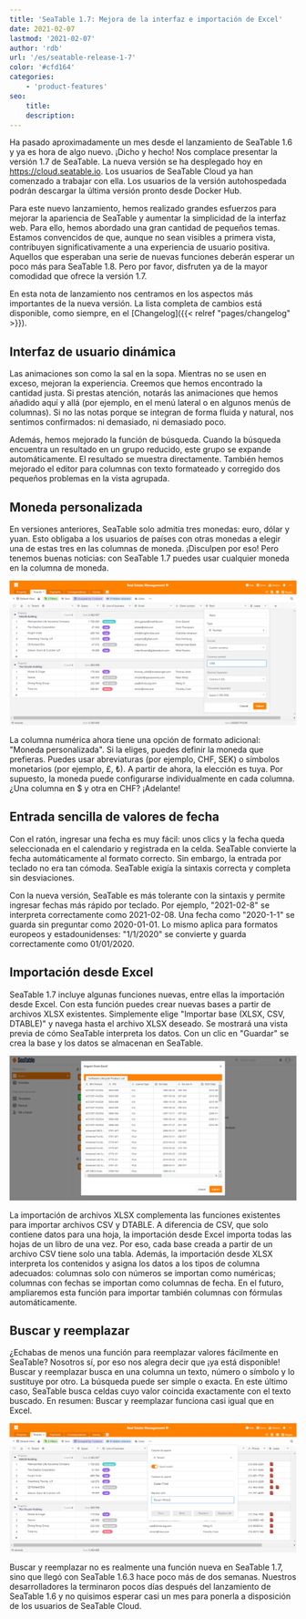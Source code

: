 ```yaml
---
title: 'SeaTable 1.7: Mejora de la interfaz e importación de Excel'
date: 2021-02-07
lastmod: '2021-02-07'
author: 'rdb'
url: '/es/seatable-release-1-7'
color: '#cfd164'
categories:
    - 'product-features'
seo:
    title:
    description:
---
```


Ha pasado aproximadamente un mes desde el lanzamiento de SeaTable 1.6 y ya es hora de algo nuevo. ¡Dicho y hecho! Nos complace presentar la versión 1.7 de SeaTable. La nueva versión se ha desplegado hoy en https://cloud.seatable.io. Los usuarios de SeaTable Cloud ya han comenzado a trabajar con ella. Los usuarios de la versión autohospedada podrán descargar la última versión pronto desde Docker Hub.

Para este nuevo lanzamiento, hemos realizado grandes esfuerzos para mejorar la apariencia de SeaTable y aumentar la simplicidad de la interfaz web. Para ello, hemos abordado una gran cantidad de pequeños temas. Estamos convencidos de que, aunque no sean visibles a primera vista, contribuyen significativamente a una experiencia de usuario positiva. Aquellos que esperaban una serie de nuevas funciones deberán esperar un poco más para SeaTable 1.8. Pero por favor, disfruten ya de la mayor comodidad que ofrece la versión 1.7.

En esta nota de lanzamiento nos centramos en los aspectos más importantes de la nueva versión. La lista completa de cambios está disponible, como siempre, en el [Changelog]({{< relref "pages/changelog" >}}).

## Interfaz de usuario dinámica

Las animaciones son como la sal en la sopa. Mientras no se usen en exceso, mejoran la experiencia. Creemos que hemos encontrado la cantidad justa. Si prestas atención, notarás las animaciones que hemos añadido aquí y allá (por ejemplo, en el menú lateral o en algunos menús de columnas). Si no las notas porque se integran de forma fluida y natural, nos sentimos confirmados: ni demasiado, ni demasiado poco.

Además, hemos mejorado la función de búsqueda. Cuando la búsqueda encuentra un resultado en un grupo reducido, este grupo se expande automáticamente. El resultado se muestra directamente. También hemos mejorado el editor para columnas con texto formateado y corregido dos pequeños problemas en la vista agrupada.

## Moneda personalizada

En versiones anteriores, SeaTable solo admitía tres monedas: euro, dólar y yuan. Esto obligaba a los usuarios de países con otras monedas a elegir una de estas tres en las columnas de moneda. ¡Disculpen por eso! Pero tenemos buenas noticias: con SeaTable 1.7 puedes usar cualquier moneda en la columna de moneda.

![Usa la denominación que quieras en SeaTable 1.7](Custom_Currency_1590x802.png)

La columna numérica ahora tiene una opción de formato adicional: "Moneda personalizada". Si la eliges, puedes definir la moneda que prefieras. Puedes usar abreviaturas (por ejemplo, CHF, SEK) o símbolos monetarios (por ejemplo, £, ₺). A partir de ahora, la elección es tuya. Por supuesto, la moneda puede configurarse individualmente en cada columna. ¿Una columna en $ y otra en CHF? ¡Adelante!

## Entrada sencilla de valores de fecha

Con el ratón, ingresar una fecha es muy fácil: unos clics y la fecha queda seleccionada en el calendario y registrada en la celda. SeaTable convierte la fecha automáticamente al formato correcto. Sin embargo, la entrada por teclado no era tan cómoda. SeaTable exigía la sintaxis correcta y completa sin desviaciones.

Con la nueva versión, SeaTable es más tolerante con la sintaxis y permite ingresar fechas más rápido por teclado. Por ejemplo, "2021-02-8" se interpreta correctamente como 2021-02-08. Una fecha como "2020-1-1" se guarda sin preguntar como 2020-01-01. Lo mismo aplica para formatos europeos y estadounidenses: "1/1/2020" se convierte y guarda correctamente como 01/01/2020.

## Importación desde Excel

SeaTable 1.7 incluye algunas funciones nuevas, entre ellas la importación desde Excel. Con esta función puedes crear nuevas bases a partir de archivos XLSX existentes. Simplemente elige "Importar base (XLSX, CSV, DTABLE)" y navega hasta el archivo XLSX deseado. Se mostrará una vista previa de cómo SeaTable interpreta los datos. Con un clic en "Guardar" se crea la base y los datos se almacenan en SeaTable.

![Crear nuevas bases importando un libro de Excel](Excel_Import_1590x802.png)

La importación de archivos XLSX complementa las funciones existentes para importar archivos CSV y DTABLE. A diferencia de CSV, que solo contiene datos para una hoja, la importación desde Excel importa todas las hojas de un libro de una vez. Por eso, cada base creada a partir de un archivo CSV tiene solo una tabla. Además, la importación desde XLSX interpreta los contenidos y asigna los datos a los tipos de columna adecuados: columnas solo con números se importan como numéricas; columnas con fechas se importan como columnas de fecha. En el futuro, ampliaremos esta función para importar también columnas con fórmulas automáticamente.

## Buscar y reemplazar

¿Echabas de menos una función para reemplazar valores fácilmente en SeaTable? Nosotros sí, por eso nos alegra decir que ¡ya está disponible! Buscar y reemplazar busca en una columna un texto, número o símbolo y lo sustituye por otro. La búsqueda puede ser simple o exacta. En este último caso, SeaTable busca celdas cuyo valor coincida exactamente con el texto buscado. En resumen: Buscar y reemplazar funciona casi igual que en Excel.

![Nueva función en SeaTable 1.6.3: reemplazo masivo](Batch_replacement_1590x717.png)

Buscar y reemplazar no es realmente una función nueva en SeaTable 1.7, sino que llegó con SeaTable 1.6.3 hace poco más de dos semanas. Nuestros desarrolladores la terminaron pocos días después del lanzamiento de SeaTable 1.6 y no quisimos esperar casi un mes para ponerla a disposición de los usuarios de SeaTable Cloud.
